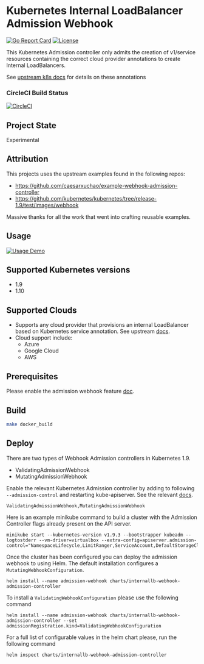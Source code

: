 # Kubernetes Internal LoadBalancer Admission Webhook

[![Go Report Card](https://goreportcard.com/badge/lachie83/internallb-webhook-admission-controller)](https://goreportcard.com/report/lachie83/internallb-webhook-admission-controller) [![License](https://img.shields.io/badge/License-Apache%202.0-blue.svg)](https://github.com/lachie83/internallb-webhook-admission-controller/blob/master/LICENSE)


This Kubernetes Admission controller only admits the creation of v1/service resources containing the correct cloud provider annotations to create Internal LoadBalancers.

See [upstream k8s docs](https://kubernetes.io/docs/concepts/services-networking/service/#internal-load-balancer) for details on these annotations

### CircleCI Build Status
[![CircleCI](https://circleci.com/gh/lachie83/internallb-webhook-admission-controller.svg?style=svg)](https://circleci.com/gh/lachie83/internallb-webhook-admission-controller)

## Project State

Experimental

## Attribution

This projects uses the upstream examples found in the following repos:
* https://github.com/caesarxuchao/example-webhook-admission-controller
* https://github.com/kubernetes/kubernetes/tree/release-1.9/test/images/webhook

Massive thanks for all the work that went into crafting reusable examples.

## Usage

[![Usage Demo](https://img.youtube.com/vi/SYf-cbmA6WI/0.jpg)](https://youtu.be/SYf-cbmA6WI "Usage Demo")

## Supported Kubernetes versions

* 1.9
* 1.10

## Supported Clouds

* Supports any cloud provider that provisions an internal LoadBalancer based on Kubernetes service annotation. See upstream [docs](https://kubernetes.io/docs/concepts/services-networking/service/#internal-load-balancer).
* Cloud support include:
  * Azure
  * Google Cloud
  * AWS

## Prerequisites
Please enable the admission webhook feature
[doc](https://kubernetes.io/docs/admin/extensible-admission-controllers/#enable-external-admission-webhooks).

## Build

```bash
make docker_build
```

## Deploy

There are two types of Webhook Admission controllers in Kubernetes 1.9.
* ValidatingAdmissionWebhook
* MutatingAdmissionWebhook

Enable the relevant Kubernetes Admission controller by adding to following `--admission-control` and restarting kube-apiserver. See the relevant [docs](https://kubernetes.io/docs/admin/extensible-admission-controllers/#external-admission-webhooks).
```
ValidatingAdmissionWebhook,MutatingAdmissionWebhook
```

Here is an example minikube command to build a cluster with the Admission Controller flags already present on the API server.
```
minikube start --kubernetes-version v1.9.3 --bootstrapper kubeadm --logtostderr --vm-driver=virtualbox --extra-config=apiserver.admission-control="NamespaceLifecycle,LimitRanger,ServiceAccount,DefaultStorageClass,ResourceQuota,ValidatingAdmissionWebhook,MutatingAdmissionWebhook,PodPreset"
```

Once the cluster has been configured you can deploy the admission webhook to using Helm. The default installation configures a `MutatingWebhookConfiguration`.

```
helm install --name admission-webhook charts/internallb-webhook-admission-controller
```

To install a `ValidatingWebhookConfiguration` please use the following command

```
helm install --name admission-webhook charts/internallb-webhook-admission-controller --set admissionRegistration.kind=ValidatingWebhookConfiguration
```

For a full list of configurable values in the helm chart please, run the following command

```
helm inspect charts/internallb-webhook-admission-controller
```
